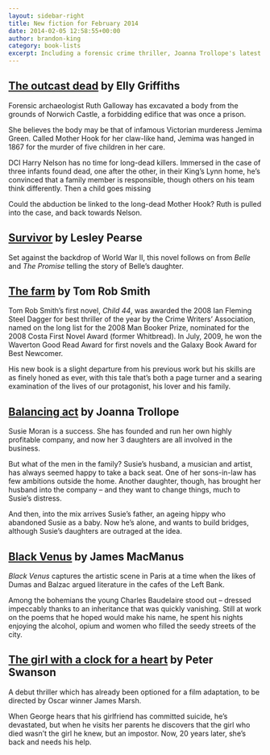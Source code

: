 ```yaml
---
layout: sidebar-right
title: New fiction for February 2014
date: 2014-02-05 12:58:55+00:00
author: brandon-king
category: book-lists
excerpt: Including a forensic crime thriller, Joanna Trollope's latest and a novel featuring Baudelaire.
---
```

## [The outcast dead](https://suffolk.spydus.co.uk/cgi-bin/spydus.exe/ENQ/OPAC/BIBENQ/4199002?QRY=CTIBIB%3C%20IRN(1485101)&QRYTEXT=The%20outcast%20dead) by Elly Griffiths

Forensic archaeologist Ruth Galloway has excavated a body from the grounds of Norwich Castle, a forbidding edifice that was once a prison.

She believes the body may be that of infamous Victorian murderess Jemima Green. Called Mother Hook for her claw-like hand, Jemima was hanged in 1867 for the murder of five children in her care.

DCI Harry Nelson has no time for long-dead killers. Immersed in the case of three infants found dead, one after the other, in their King&#8217;s Lynn home, he&#8217;s convinced that a family member is responsible, though others on his team think differently. Then a child goes missing

Could the abduction be linked to the long-dead Mother Hook? Ruth is pulled into the case, and back towards Nelson.

## [Survivor](https://suffolk.spydus.co.uk/cgi-bin/spydus.exe/ENQ/OPAC/BIBENQ/4198468?QRY=CTIBIB%3C%20IRN(538486)&QRYTEXT=Survivor) by Lesley Pearse

Set against the backdrop of World War II, this novel follows on from _Belle_ and _The Promise_ telling the story of Belle&#8217;s daughter.

## [The farm](https://suffolk.spydus.co.uk/cgi-bin/spydus.exe/ENQ/OPAC/BIBENQ/4197244?QRY=CTIBIB%3C%20IRN(463309)&QRYTEXT=The%20farm) by Tom Rob Smith

Tom Rob Smith’s first novel, _Child 44_, was awarded the 2008 Ian Fleming Steel Dagger for best thriller of the year by the Crime Writers&#8217; Association, named on the long list for the 2008 Man Booker Prize, nominated for the 2008 Costa First Novel Award (former Whitbread). In July, 2009, he won the Waverton Good Read Award for first novels and the Galaxy Book Award for Best Newcomer.

His new book is a slight departure from his previous work but his skills are as finely honed as ever, with this tale that&#8217;s both a page turner and a searing examination of the lives of our protagonist, his lover and his family.

## [Balancing act](https://suffolk.spydus.co.uk/cgi-bin/spydus.exe/ENQ/OPAC/BIBENQ/4199431?QRY=CTIBIB%3C%20IRN(758470)&QRYTEXT=Balancing%20act) by Joanna Trollope

Susie Moran is a success. She has founded and run her own highly profitable company, and now her 3 daughters are all involved in the business.

But what of the men in the family? Susie&#8217;s husband, a musician and artist, has always seemed happy to take a back seat. One of her sons-in-law has few ambitions outside the home. Another daughter, though, has brought her husband into the company &#8211; and they want to change things, much to Susie&#8217;s distress.

And then, into the mix arrives Susie&#8217;s father, an ageing hippy who abandoned Susie as a baby. Now he&#8217;s alone, and wants to build bridges, although Susie&#8217;s daughters are outraged at the idea.

## [Black Venus](https://suffolk.spydus.co.uk/cgi-bin/spydus.exe/ENQ/OPAC/BIBENQ/4200220?QRY=CTIBIB%3C%20IRN(574180)&QRYTEXT=Black%20Venus) by James MacManus

_Black Venus_ captures the artistic scene in Paris at a time when the likes of Dumas and Balzac argued literature in the cafes of the Left Bank.

Among the bohemians the young Charles Baudelaire stood out – dressed impeccably thanks to an inheritance that was quickly vanishing. Still at work on the poems that he hoped would make his name, he spent his nights enjoying the alcohol, opium and women who filled the seedy streets of the city.

## [The girl with a clock for a heart](https://suffolk.spydus.co.uk/cgi-bin/spydus.exe/ENQ/OPAC/BIBENQ/4200725?QRY=CTIBIB%3C%20IRN(32815642)&QRYTEXT=The%20girl%20with%20a%20clock%20for%20a%20heart) by Peter Swanson

A debut thriller which has already been optioned for a film adaptation, to be directed by Oscar winner James Marsh.

When George hears that his girlfriend has committed suicide, he&#8217;s devastated, but when he visits her parents he discovers that the girl who died wasn&#8217;t the girl he knew, but an impostor. Now, 20 years later, she&#8217;s back and needs his help.
